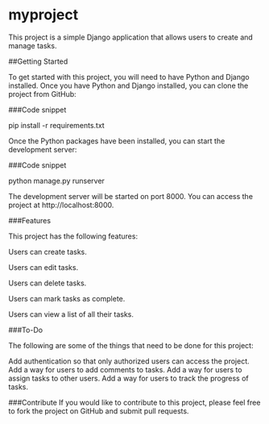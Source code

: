# myproject

This project is a simple Django application that allows users to create and manage tasks.

##Getting Started

To get started with this project, you will need to have Python and Django installed. Once you have Python and Django installed, you can clone the project from GitHub:

###Code snippet

pip install -r requirements.txt

Once the Python packages have been installed, you can start the development server:

###Code snippet

python manage.py runserver

The development server will be started on port 8000. You can access the project at http://localhost:8000.

###Features

This project has the following features:

Users can create tasks.

Users can edit tasks.

Users can delete tasks.

Users can mark tasks as complete.

Users can view a list of all their tasks.

###To-Do

The following are some of the things that need to be done for this project:

Add authentication so that only authorized users can access the project.
Add a way for users to add comments to tasks.
Add a way for users to assign tasks to other users.
Add a way for users to track the progress of tasks.

###Contribute
If you would like to contribute to this project, please feel free to fork the project on GitHub and submit pull requests.

